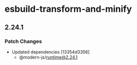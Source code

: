 # esbuild-transform-and-minify

## 2.24.1

### Patch Changes

- Updated dependencies [13354d3356]
  - @modern-js/runtime@2.24.1
